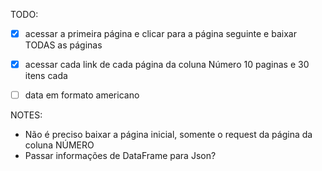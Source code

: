 TODO:
- [x] acessar a primeira página e clicar para a página seguinte e baixar TODAS as páginas
- [x] acessar cada link de cada página da coluna Número
10 paginas e 30 itens cada

- [ ] data em formato americano

NOTES:
- Não é preciso baixar a página inicial, somente o request da página da coluna NÚMERO 
- Passar informações de DataFrame para Json?